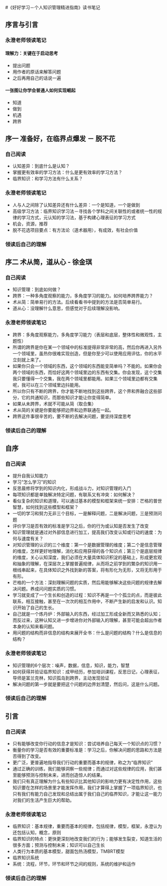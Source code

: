 #《好好学习－个人知识管理精进指南》读书笔记

## 序言与引言
### 永澄老师领读笔记
#### 理解力：关键在于启动思考
- 提出问题
- 用作者的原话来解答问题
- 之后再用自己的话说一遍

#### 一张图让你学会普通人如何实现崛起
- 知道
- 做到
- 机遇
- 跨界


## 序一 准备好，在临界点爆发 － 脱不花
### 自己阅读
- 认知差异：到底什么是认知？
- 掌握更有效率的学习方法：什么是更有效率的学习方法？
- 临界知识：和学习方法有什么关系？

### 永澄老师领读笔记
- 人与人之间除了认知差异还有什么差异：一个是知道，一个是做到
- 高级学习方法：临界知识学习法－寻找各个学科之间关联性的或者统一性的规律的学习方式，元认知的学习法，基于构建心理表征的学习方式
- 机会，资源，推荐
- 脱不花选项目要点：有方法论（道术器用），有成效，有社会价值

### 领读后自己的理解

## 序二 术从简，道从心 - 徐金琪
### 自己阅读
- 知识管理：到底如何做？
- 跨界：一种多角度观察的能力，多角度学习的能力。如何培养跨界能力？
- 术从简：简单易行的方法。后续看看书中提到的方法是否简单易行。
- 道从心：没理解什么意思，但感觉对于后续理解没影响。

### 永澄老师领读笔记
- 跨界：多角度观察能力，多角度学习能力（表层和底层，整体性和微观性，主题性）
- 所谓的跨界是你在某一个领域中的标准提得非常非常的高，然后你再进入另外一个领域里，虽热你很难实现创造，但是你至少可以使用应用评估，你的水平立刻就上来了。
- 如果你只会一个领域的东西，这个领域的东西能变简单吗？不能的。如果你会两个领域的东西，而恰好这两个领域里边的东西有交集。你会发现，这个交集我只要懂得一个交集，我在两个领域里都能用。如果三个领域里边都有交集呢，我可以在三个领域里边抖能用。
- 所以你只有不断的跨界，你才能不断地找到这些跨界，这个界和界融合这些部分，它的共通知识，而那些知识才能让你变得简单。
- 如果从未跨界，术就不可能从简（取合集）
- 术从简的关键是你要能够把边界和边界联通在一起。
- 跨界这件事很辛苦的，要不断的去解决问题，要坚持深度思考

### 领读后自己的理解

## 自序
### 自己阅读
- 提升自我认知能力
- 学习“怎么学习”的知识
- 反思晨修将学到的知识内化，形成战斗力，对知识管理的入门
- 每项知识都是单独解决特定问题，有联系又有冲突：如何解决？
- 看似复杂的知识和道理，可以通过基本的模型和框架来统一安排：芒格的普世智慧，如何找到这些模型和框架？
- 一切的学习和努力无非三个目标，一是解释问题，二是解决问题，三是预测问题
- 评价学习是否有效的标准是学习之后，你的行为或认知是否发生了改变
- 知识管理就是通过对外部信息进行加工，提高我们改变认知或行动的速度：为何与速度有关？
- 对知识管理的认识的三个维度：第一个是数据管理的维度；第二个是信息管理的维度，怎样更好地理解，消化和应用获得的各个知识点；第三个是底层规律的维度，关心认知深度，我们必须在大量具体知识积淀的基础上，形成更宏观和抽象的理解，在深层次上掌握普遍规律，从而将之前学到的繁杂的知识用一根线串起来，在具体知识之外找到新的答案，将有形化为无形，又将无形用于有形。
- 芒格的一个方法：深刻理解问题的实质，然后用能够解决这些问题的规律去解决问题。养成问问题实质的习惯。
- 学习就变成了一个生长和创造的过程：知识不再是一个个孤立的点，而是彼此联系，相互接触，甚至在一次次的相互作用中，不断产生新的启发和认识。知识开始了自己的生长。
- 自己就是一个炼丹炉：外部输入的东西，经过加工形成全新而又熟悉的认知；而反过来，这种认知又进一步增进你对外部输入的理解，甚至可能会超出作者本身的认知来看问题。
- 用问题的结构而非信息的结构来展开全书：什么是问题的结构？什么是信息的结构？

### 永澄老师领读笔记
- 知识管理的6个层次：噪声，数据，信息，知识，能力，智慧
- 如何获得并验证临界知识：成甲经历，参加培训课程，反思日记，心理表征，导师是富兰克林，知识孤岛到跨界，主动发现验证
- 解决问题的第一步就是要把这个问题的边界划清楚，然后问，这是什么问题。

### 领读后自己的理解

## 引言
### 自己阅读
- 只有能够改变你行动的信息才是知识：尝试培养自己每天一个知识点的习惯？
- 衡量你的学习是否有效的重要标准是：学习之后，你解决问题的思路和方法是否得到了改变。
- 更广泛，更普遍地指导我们行动的重要而基本的规律，称之为“临界知识”
- 通过正确的训练，我们能够洞察一些规律；而通过对这些规律的应用，我们甚至能够预测与控制未来，进而创造惊人的结果。
- 我们只有真正理解为什么有些知识比其他知识的影响力更有决定性作用，这些知识要在怎样的场景里才能发挥作用，我们才算得上掌握了一项临界知识，也只有我们有能力自己发现和总结出属于我们自己的临界知识，才能让这一能力对我们的生活产生巨大的帮助。

### 永澄老师领读笔记
- 临界知识：基本规律，重要而基本的规律，包括规律，模型，框架，永澄认为还包括认知，概念，原则
- 临界知识的特点：更快更深刻地改变我们的行为；能够发生裂变，知道生活的很多方面；预测与控制未来；知识可以自己生长
- 人类行为本质的基本模型，甜面包热汤模型，TMBRT模型
- 临界知识系统
- 系统：流程，环节，环节和环节之间的规则，系统的维护和运作

### 领读后自己的理解
